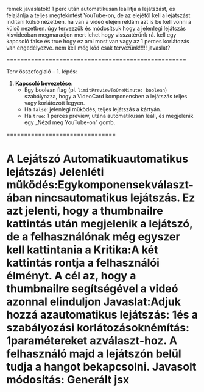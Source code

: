 

remek javaslatok! 1 perc után automatikusan leállítja a lejátszást, és felajánlja a teljes megtekintést YouTube-on, de az elejétől kell a lejátszást indítani külső nézetben. ha van a videó elején reklám azt is be kell vonni a külső nezetben. úgy tervezzük és módosítsuk hogy a jelenlegi lejátszás kisvideóban megmaradjon mert lehet hogy visszatérünk rá. kell egy kapcsoló false és true hogy ez ami most van vagy az 1 perces korlátozás van engedélyezve. nem kell még kód csak tervezünk!!!!! javaslat? 


===================================================

Terv összefoglaló – 1. lépés:

1. **Kapcsoló bevezetése:**  
   - Egy boolean flag (pl. `limitPreviewToOneMinute: boolean`) szabályozza, hogy a VideoCard komponensben a lejátszás teljes vagy korlátozott legyen.
   - Ha `false`: jelenlegi működés, teljes lejátszás a kártyán.
   - Ha `true`: 1 perces preview, utána automatikusan leáll, és megjelenik egy „Nézd meg YouTube-on” gomb.

===============================

A Lejátszó Automatikuautomatikus lejátszás)
Jelenléti működés:Egy<YouTube>komponensekválaszt-ában nincsautomatikus lejátszás. Ez azt jelenti, hogy a thumbnailre kattintás után megjelenik a lejátszó, de a felhasználónak még egyszer kell kattintania a
Kritika:A két kattintás rontja a felhasználói élményt. A cél az, hogy a thumbnailre segítségével a videó azonnal elinduljon
Javaslat:Adjuk hozzá azautomatikus lejátszás: 1és a szabályozási korlátozásoknémítás: 1paramétereket azválaszt-hoz. A felhasználó majd a lejátszón belül tudja a hangot bekapcsolni.
Javasolt módosítás:
Generált jsx
=================================================

